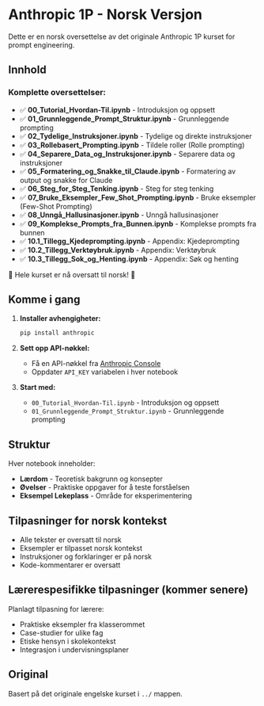 # Anthropic 1P - Norsk Versjon

Dette er en norsk oversettelse av det originale Anthropic 1P kurset for prompt engineering.

## Innhold

### Komplette oversettelser:
- ✅ **00_Tutorial_Hvordan-Til.ipynb** - Introduksjon og oppsett
- ✅ **01_Grunnleggende_Prompt_Struktur.ipynb** - Grunnleggende prompting
- ✅ **02_Tydelige_Instruksjoner.ipynb** - Tydelige og direkte instruksjoner
- ✅ **03_Rollebasert_Prompting.ipynb** - Tildele roller (Rolle prompting)
- ✅ **04_Separere_Data_og_Instruksjoner.ipynb** - Separere data og instruksjoner
- ✅ **05_Formatering_og_Snakke_til_Claude.ipynb** - Formatering av output og snakke for Claude
- ✅ **06_Steg_for_Steg_Tenking.ipynb** - Steg for steg tenking
- ✅ **07_Bruke_Eksempler_Few_Shot_Prompting.ipynb** - Bruke eksempler (Few-Shot Prompting)
- ✅ **08_Unngå_Hallusinasjoner.ipynb** - Unngå hallusinasjoner
- ✅ **09_Komplekse_Prompts_fra_Bunnen.ipynb** - Komplekse prompts fra bunnen
- ✅ **10.1_Tillegg_Kjedeprompting.ipynb** - Appendix: Kjedeprompting
- ✅ **10.2_Tillegg_Verktøybruk.ipynb** - Appendix: Verktøybruk
- ✅ **10.3_Tillegg_Sok_og_Henting.ipynb** - Appendix: Søk og henting

🎉 Hele kurset er nå oversatt til norsk! 🎉

## Komme i gang

1. **Installer avhengigheter:**
   ```bash
   pip install anthropic
   ```

2. **Sett opp API-nøkkel:**
   - Få en API-nøkkel fra [Anthropic Console](https://console.anthropic.com/)
   - Oppdater `API_KEY` variabelen i hver notebook

3. **Start med:**
   - `00_Tutorial_Hvordan-Til.ipynb` - Introduksjon og oppsett
   - `01_Grunnleggende_Prompt_Struktur.ipynb` - Grunnleggende prompting

## Struktur

Hver notebook inneholder:
- **Lærdom** - Teoretisk bakgrunn og konsepter
- **Øvelser** - Praktiske oppgaver for å teste forståelsen
- **Eksempel Lekeplass** - Område for eksperimentering

## Tilpasninger for norsk kontekst

- Alle tekster er oversatt til norsk
- Eksempler er tilpasset norsk kontekst
- Instruksjoner og forklaringer er på norsk
- Kode-kommentarer er oversatt

## Lærerespesifikke tilpasninger (kommer senere)

Planlagt tilpasning for lærere:
- Praktiske eksempler fra klasserommet
- Case-studier for ulike fag
- Etiske hensyn i skolekontekst
- Integrasjon i undervisningsplaner

## Original

Basert på det originale engelske kurset i `../` mappen. 